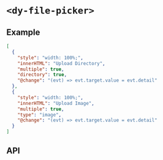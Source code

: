 # `<dy-file-picker>`

## Example

<gbp-example name="dy-file-picker" src="https://jspm.dev/duoyun-ui/elements/file-picker">

```json
[
  {
    "style": "width: 100%;",
    "innerHTML": "Upload Directory",
    "multiple": true,
    "directory": true,
    "@change": "(evt) => evt.target.value = evt.detail"
  },
  {
    "style": "width: 100%;",
    "innerHTML": "Upload Image",
    "multiple": true,
    "type": "image",
    "@change": "(evt) => evt.target.value = evt.detail"
  }
]
```

</gbp-example>

## API

<gbp-api src="/src/elements/file-picker.ts"></gbp-api>
